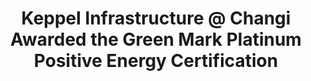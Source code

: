 ---
layout: post
title: "Keppel Infrastructure @ Changi Awarded the Green Mark Platinum Positive Energy Certification"
file_url: https://www1.bca.gov.sg/about-us/news-and-publications/media-releases/2022/07/20/keppel-infrastructure-@-changi-awarded-the-green-mark-platinum-positive-energy-certification
---